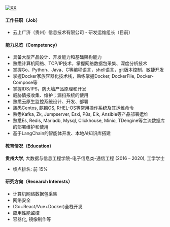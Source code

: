 [![XX](https://img.shields.io/badge/Xyu.io-github-blue?logo=github)](https://github.com/xyu-io)

#### 工作任职（Job）
+ 云上广济（贵州）信息技术有限公司 - 研发运维组长（目前）

#### 能力总览（Competency）
+ 具备大型产品设计、开发能力和基础架构能力         
+ 熟悉计算机网络、TCP/IP技术，掌握网络数据包采集、深度分析技术
+ 掌握Go、Python、Java、C等编程语言，shell语言，git版本控制、敏捷开发
+ 掌握Docker家族容器化技术栈，熟练掌握Docker, DockerFile, Docker-Compose等
+ 掌握IDS/IPS，防火墙产品原理和开发
+ 威胁情报收集、维护；漏扫系统的使用
+ 熟悉云原生监控系统设计、开发、部署
+ 熟悉Centos, 麒麟OS, RHEL-OS等常用操作系统及其运维命令
+ 熟悉Kafka, Zk, Jumpserver, Esxi, P8s, Elk, Ansible等产品部署运维
+ 熟悉Es, Redis, Mariadb, Mysql, Clickhouse, Minio, TDengine等主流数据库的部署维护和使用
+ 基于LangChain的智能体开发、本地AI知识库搭建

#### 教育情况（Education）  
**贵州大学**, 大数据与信息工程学院-电子信息类-通信工程 (2016 – 2020), 工学学士 
+ 绩点排名: 前 15%

#### 研究方向（Research Interests）  
+ 计算机网络数据包采集
+ 网络安全
+ (Go+React/Vue+Docker)全栈开发
+ 应用性能监控
+ 容器化, 镜像制作等